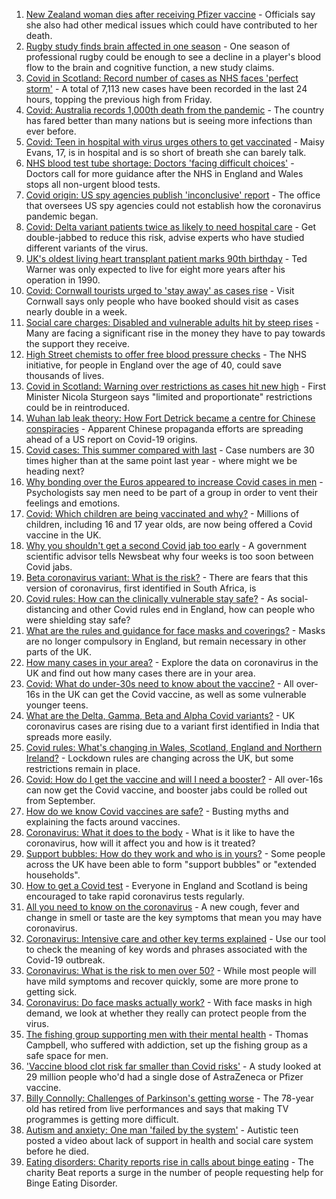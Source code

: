 1. [New Zealand woman dies after receiving Pfizer vaccine](https://www.bbc.co.uk/news/world-asia-58380867?at_medium=RSS&at_campaign=KARANGA) - Officials say she also had other medical issues which could have contributed to her death.
2. [Rugby study finds brain affected in one season](https://www.bbc.co.uk/sport/rugby-union/58369271?at_medium=RSS&at_campaign=KARANGA) - One season of professional rugby could be enough to see a decline in a player's blood flow to the brain and cognitive function, a new study claims.
3. [Covid in Scotland: Record number of cases as NHS faces 'perfect storm'](https://www.bbc.co.uk/news/uk-scotland-58370841?at_medium=RSS&at_campaign=KARANGA) - A total of 7,113 new cases have been recorded in the last 24 hours, topping the previous high from Friday.
4. [Covid: Australia records 1,000th death from the pandemic](https://www.bbc.co.uk/news/world-australia-58381168?at_medium=RSS&at_campaign=KARANGA) - The country has fared better than many nations but is seeing more infections than ever before.
5. [Covid: Teen in hospital with virus urges others to get vaccinated](https://www.bbc.co.uk/news/uk-wales-58386905?at_medium=RSS&at_campaign=KARANGA) - Maisy Evans, 17, is in hospital and is so short of breath she can barely talk.
6. [NHS blood test tube shortage: Doctors 'facing difficult choices'](https://www.bbc.co.uk/news/health-58374553?at_medium=RSS&at_campaign=KARANGA) - Doctors call for more guidance after the NHS in England and Wales stops all non-urgent blood tests.
7. [Covid origin: US spy agencies publish 'inconclusive' report](https://www.bbc.co.uk/news/world-us-canada-58361211?at_medium=RSS&at_campaign=KARANGA) - The office that oversees US spy agencies could not establish how the coronavirus pandemic began.
8. [Covid: Delta variant patients twice as likely to need hospital care](https://www.bbc.co.uk/news/health-58354342?at_medium=RSS&at_campaign=KARANGA) - Get double-jabbed to reduce this risk, advise experts who have studied different variants of the virus.
9. [UK's oldest living heart transplant patient marks 90th birthday](https://www.bbc.co.uk/news/uk-england-cambridgeshire-58361917?at_medium=RSS&at_campaign=KARANGA) - Ted Warner was only expected to live for eight more years after his operation in 1990.
10. [Covid: Cornwall tourists urged to 'stay away' as cases rise](https://www.bbc.co.uk/news/uk-england-cornwall-58318695?at_medium=RSS&at_campaign=KARANGA) - Visit Cornwall says only people who have booked should visit as cases nearly double in a week.
11. [Social care charges: Disabled and vulnerable adults hit by steep rises](https://www.bbc.co.uk/news/uk-58259678?at_medium=RSS&at_campaign=KARANGA) - Many are facing a significant rise in the money they have to pay towards the support they receive.
12. [High Street chemists to offer free blood pressure checks](https://www.bbc.co.uk/news/health-58315015?at_medium=RSS&at_campaign=KARANGA) - The NHS initiative, for people in England over the age of 40, could save thousands of lives.
13. [Covid in Scotland: Warning over restrictions as cases hit new high](https://www.bbc.co.uk/news/uk-scotland-58315956?at_medium=RSS&at_campaign=KARANGA) - First Minister Nicola Sturgeon says "limited and proportionate" restrictions could be in reintroduced.
14. [Wuhan lab leak theory: How Fort Detrick became a centre for Chinese conspiracies](https://www.bbc.co.uk/news/world-us-canada-58273322?at_medium=RSS&at_campaign=KARANGA) - Apparent Chinese propaganda efforts are spreading ahead of a US report on Covid-19 origins.
15. [Covid cases: This summer compared with last](https://www.bbc.co.uk/news/health-58281664?at_medium=RSS&at_campaign=KARANGA) - Case numbers are 30 times higher than at the same point last year - where might we be heading next?
16. [Why bonding over the Euros appeared to increase Covid cases in men](https://www.bbc.co.uk/news/health-58015593?at_medium=RSS&at_campaign=KARANGA) - Psychologists say men need to be part of a group in order to vent their feelings and emotions.
17. [Covid: Which children are being vaccinated and why?](https://www.bbc.co.uk/news/health-57888429?at_medium=RSS&at_campaign=KARANGA) - Millions of children, including 16 and 17 year olds, are now being offered a Covid vaccine in the UK.
18. [Why you shouldn't get a second Covid jab too early](https://www.bbc.co.uk/news/newsbeat-57682233?at_medium=RSS&at_campaign=KARANGA) - A government scientific advisor tells Newsbeat why four weeks is too soon between Covid jabs.
19. [Beta coronavirus variant: What is the risk?](https://www.bbc.co.uk/news/health-55534727?at_medium=RSS&at_campaign=KARANGA) - There are fears that this version of coronavirus, first identified in South Africa, is
20. [Covid rules: How can the clinically vulnerable stay safe?](https://www.bbc.co.uk/news/health-51997151?at_medium=RSS&at_campaign=KARANGA) - As social-distancing and other Covid rules end in England, how can people who were shielding stay safe?
21. [What are the rules and guidance for face masks and coverings?](https://www.bbc.co.uk/news/health-51205344?at_medium=RSS&at_campaign=KARANGA) - Masks are no longer compulsory in England, but remain necessary in other parts of the UK.
22. [How many cases in your area?](https://www.bbc.co.uk/news/uk-51768274?at_medium=RSS&at_campaign=KARANGA) - Explore the data on coronavirus in the UK and find out how many cases there are in your area.
23. [Covid: What do under-30s need to know about the vaccine?](https://www.bbc.co.uk/news/health-57273875?at_medium=RSS&at_campaign=KARANGA) - All over-16s in the UK can get the Covid vaccine, as well as some vulnerable younger teens.
24. [What are the Delta, Gamma, Beta and Alpha Covid variants?](https://www.bbc.co.uk/news/health-55659820?at_medium=RSS&at_campaign=KARANGA) - UK coronavirus cases are rising due to a variant first identified in India that spreads more easily.
25. [Covid rules: What's changing in Wales, Scotland, England and Northern Ireland?](https://www.bbc.co.uk/news/explainers-52530518?at_medium=RSS&at_campaign=KARANGA) - Lockdown rules are changing across the UK, but some restrictions remain in place.
26. [Covid: How do I get the vaccine and will I need a booster?](https://www.bbc.co.uk/news/health-55045639?at_medium=RSS&at_campaign=KARANGA) - All over-16s can now get the Covid vaccine, and booster jabs could be rolled out from September.
27. [How do we know Covid vaccines are safe?](https://www.bbc.co.uk/news/health-55056016?at_medium=RSS&at_campaign=KARANGA) - Busting myths and explaining the facts around vaccines.
28. [Coronavirus: What it does to the body](https://www.bbc.co.uk/news/health-51214864?at_medium=RSS&at_campaign=KARANGA) - What is it like to have the coronavirus, how will it affect you and how is it treated?
29. [Support bubbles: How do they work and who is in yours?](https://www.bbc.co.uk/news/health-52637354?at_medium=RSS&at_campaign=KARANGA) - Some people across the UK have been able to form "support bubbles" or "extended households".
30. [How to get a Covid test](https://www.bbc.co.uk/news/health-51943612?at_medium=RSS&at_campaign=KARANGA) - Everyone in England and Scotland is being encouraged to take rapid coronavirus tests regularly.
31. [All you need to know on the coronavirus](https://www.bbc.co.uk/news/health-51048366?at_medium=RSS&at_campaign=KARANGA) - A new cough, fever and change in smell or taste are the key symptoms that mean you may have coronavirus.
32. [Coronavirus: Intensive care and other key terms explained](https://www.bbc.co.uk/news/health-52182658?at_medium=RSS&at_campaign=KARANGA) - Use our tool to check the meaning of key words and phrases associated with the Covid-19 outbreak.
33. [Coronavirus: What is the risk to men over 50?](https://www.bbc.co.uk/news/health-52197594?at_medium=RSS&at_campaign=KARANGA) - While most people will have mild symptoms and recover quickly, some are more prone to getting sick.
34. [Coronavirus: Do face masks actually work?](https://www.bbc.co.uk/news/health-51881555?at_medium=RSS&at_campaign=KARANGA) - With face masks in high demand, we look at whether they really can protect people from the virus.
35. [The fishing group supporting men with their mental health](https://www.bbc.co.uk/news/uk-northern-ireland-foyle-west-58343845?at_medium=RSS&at_campaign=KARANGA) - Thomas Campbell, who suffered with addiction, set up the fishing group as a safe space for men.
36. ['Vaccine blood clot risk far smaller than Covid risks'](https://www.bbc.co.uk/news/health-58355249?at_medium=RSS&at_campaign=KARANGA) - A study looked at 29 million people who'd had a single dose of AstraZeneca or Pfizer vaccine.
37. [Billy Connolly: Challenges of Parkinson's getting worse](https://www.bbc.co.uk/news/uk-scotland-58319635?at_medium=RSS&at_campaign=KARANGA) - The 78-year old has retired from live performances and says that making TV programmes is getting more difficult.
38. [Autism and anxiety: One man 'failed by the system'](https://www.bbc.co.uk/news/uk-58334061?at_medium=RSS&at_campaign=KARANGA) - Autistic teen posted a video about lack of support in health and social care system before he died.
39. [Eating disorders: Charity reports rise in calls about binge eating](https://www.bbc.co.uk/news/health-58340044?at_medium=RSS&at_campaign=KARANGA) - The charity Beat reports a surge in the number of people requesting help for Binge Eating Disorder.
